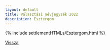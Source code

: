 ```yaml
---
layout: default
title: Választási névjegyzék 2022
description: Esztergom
---
```


{% include settlementHTMLs/Esztergom.html %}

[Vissza](../)